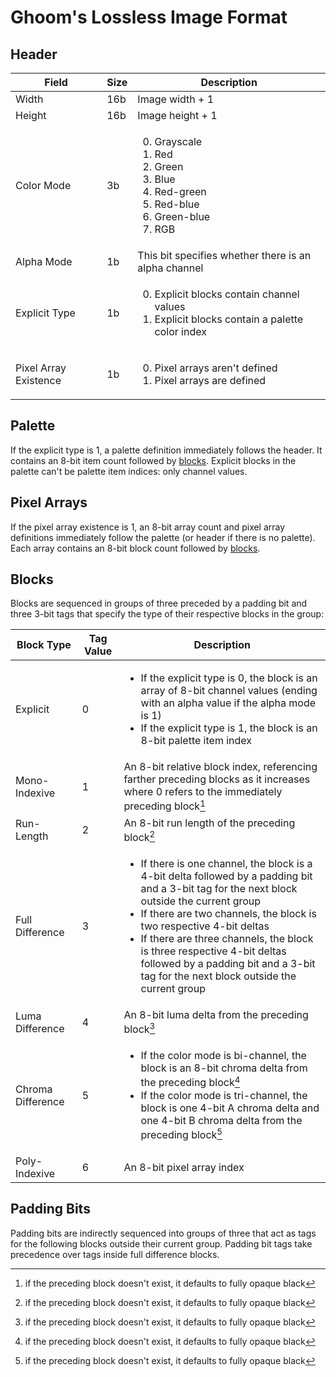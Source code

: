 # Ghoom's Lossless Image Format

## Header

Field                |Size|Description
---------------------|----|-----------
Width                |16b |Image width + 1
Height               |16b |Image height + 1
Color Mode           |3b  |<ol start="0"><li>Grayscale<li>Red<li>Green<li>Blue<li>Red-green<li>Red-blue<li>Green-blue<li>RGB
Alpha Mode           |1b  |This bit specifies whether there is an alpha channel
Explicit Type        |1b  |<ol start="0"><li>Explicit blocks contain channel values<li>Explicit blocks contain a palette color index
Pixel Array Existence|1b  |<ol start="0"><li>Pixel arrays aren't defined<li>Pixel arrays are defined

## Palette

If the explicit type is 1, a palette definition immediately follows the header. It contains an 8-bit item count followed by [blocks](#blocks). Explicit blocks in the palette can't be palette item indices: only channel values.

## Pixel Arrays

If the pixel array existence is 1, an 8-bit array count and pixel array definitions immediately follow the palette (or header if there is no palette). Each array contains an 8-bit block count followed by [blocks](#blocks).

## Blocks

Blocks are sequenced in groups of three preceded by a padding bit and three 3-bit tags that specify the type of their respective blocks in the group:

Block Type       |Tag Value|Description
-----------------|---------|-----------
Explicit         |0        |<ul><li>If the explicit type is 0, the block is an array of 8-bit channel values (ending with an alpha value if the alpha mode is 1)<li>If the explicit type is 1, the block is an 8-bit palette item index
Mono-Indexive    |1        |An 8-bit relative block index, referencing farther preceding blocks as it increases where 0 refers to the immediately preceding block[^preceding]
Run-Length       |2        |An 8-bit run length of the preceding block[^preceding]
Full Difference  |3        |<ul><li>If there is one channel, the block is a 4-bit delta followed by a padding bit and a 3-bit tag for the next block outside the current group<li>If there are two channels, the block is two respective 4-bit deltas<li>If there are three channels, the block is three respective 4-bit deltas followed by a padding bit and a 3-bit tag for the next block outside the current group
Luma Difference  |4        |An 8-bit luma delta from the preceding block[^preceding]
Chroma Difference|5        |<ul><li>If the color mode is bi-channel, the block is an 8-bit chroma delta from the preceding block[^preceding]<li>If the color mode is tri-channel, the block is one 4-bit A chroma delta and one 4-bit B chroma delta from the preceding block[^preceding]
Poly-Indexive    |6        |An 8-bit pixel array index

[^preceding]: if the preceding block doesn't exist, it defaults to fully opaque black

## Padding Bits

Padding bits are indirectly sequenced into groups of three that act as tags for the following blocks outside their current group. Padding bit tags take precedence over tags inside full difference blocks.
